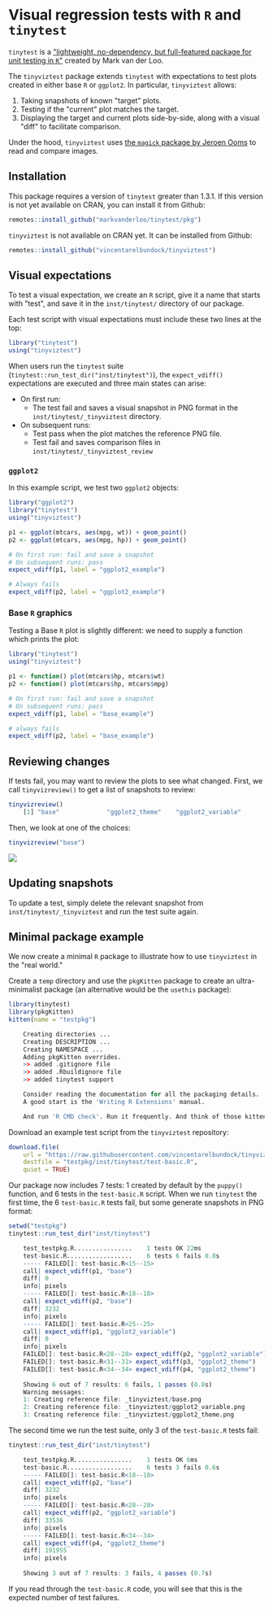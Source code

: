 # Visual regression tests with `R` and `tinytest`

`tinytest` is a ["lightweight, no-dependency, but full-featured package for unit testing in `R`"](https://cran.r-project.org/package=tinytest) created by Mark van der Loo.

The `tinyviztest` package extends `tinytest` with expectations to test plots created in either base `R` or `ggplot2`. In particular, `tinyviztest` allows:

1. Taking snapshots of known "target" plots.
2. Testing if the "current" plot matches the target.
3. Displaying the target and current plots side-by-side, along with a visual "diff" to facilitate comparison.

Under the hood, `tinyviztest` uses [the `magick` package by Jeroen Ooms](https://cran.r-project.org/package=magick) to read and compare images.

## Installation

This package requires a version of `tinytest` greater than 1.3.1. If this version is not yet available on CRAN, you can install it from Github:

```r
remotes::install_github("markvanderloo/tinytest/pkg")
```

`tinyviztest` is not available on CRAN yet. It can be installed from Github:

```r
remotes::install_github("vincentarelbundock/tinyviztest")
```

## Visual expectations

To test a visual expectation, we create an `R` script, give it a name that starts with "test", and save it in the `inst/tinytest/` directory of our package.

Each test script with visual expectations must include these two lines at the top:

```r
library("tinytest")
using("tinyviztest")
```

When users run the `tinytest` suite (`tinytest::run_test_dir("inst/tinytest")`), the `expect_vdiff()` expectations are executed and three main states can arise:

* On first run: 
    - The test fail and saves a visual snapshot in PNG format in the `inst/tinytest/_tinyviztest` directory.
* On subsequent runs:
    - Test pass when the plot matches the reference PNG file.
    - Test fail and saves comparison files in `inst/tinytest/_tinyviztest_review`

### `ggplot2`

In this example script, we test two `ggplot2` objects:

```r
library("ggplot2")
library("tinytest")
using("tinyviztest")

p1 <- ggplot(mtcars, aes(mpg, wt)) + geom_point()
p2 <- ggplot(mtcars, aes(mpg, hp)) + geom_point()

# On first run: fail and save a snapshot
# On subsequent runs: pass
expect_vdiff(p1, label = "ggplot2_example")

# Always fails
expect_vdiff(p2, label = "ggplot2_example")
```

### Base `R` graphics

Testing a Base `R` plot is slightly different: we need to supply a function which prints the plot:

```r
library("tinytest")
using("tinyviztest")

p1 <- function() plot(mtcars$hp, mtcars$wt)
p2 <- function() plot(mtcars$hp, mtcars$mpg)

# On first run: fail and save a snapshot
# On subsequent runs: pass
expect_vdiff(p1, label = "base_example")

# always fails
expect_vdiff(p2, label = "base_example")
```

## Reviewing changes

If tests fail, you may want to review the plots to see what changed. First, we call `tinyvizreview()` to get a list of snapshots to review:

```r
tinyvizreview()
    [1] "base"             "ggplot2_theme"    "ggplot2_variable"
```

Then, we look at one of the choices:

```r
tinyvizreview("base")
```

![](https://user-images.githubusercontent.com/987057/210011007-757b7f6d-4b57-4f77-b586-22e7d13bf9f5.png)

## Updating snapshots

To update a test, simply delete the relevant snapshot from `inst/tinytest/_tinyviztest` and run the test suite again.

## Minimal package example

We now create a minimal `R` package to illustrate how to use `tinyviztest` in the "real world."

Create a `temp` directory and use the `pkgKitten` package to create an ultra-minimalist package (an alternative would be the `usethis` package):

```r
library(tinytest)
library(pkgKitten)
kitten(name = "testpkg")

    Creating directories ...
    Creating DESCRIPTION ...
    Creating NAMESPACE ...
    Adding pkgKitten overrides.
    >> added .gitignore file
    >> added .Rbuildignore file
    >> added tinytest support

    Consider reading the documentation for all the packaging details.
    A good start is the 'Writing R Extensions' manual.

    And run 'R CMD check'. Run it frequently. And think of those kittens.
```

Download an example test script from the `tinyviztest` repository:

```r
download.file(
    url = "https://raw.githubusercontent.com/vincentarelbundock/tinyviztest/main/inst/tinytest/test-basic.R",
    destfile = "testpkg/inst/tinytest/test-basic.R",
    quiet = TRUE)
```

Our package now includes 7 tests: 1 created by default by the `puppy()` function, and 6 tests in the `test-basic.R` script. When we run `tinytest` the first time, the 6 `test-basic.R` tests fail, but some generate snapshots in PNG format:

```r
setwd("testpkg")
tinytest::run_test_dir("inst/tinytest")

    test_testpkg.R................    1 tests OK 22ms
    test-basic.R..................    6 tests 6 fails 0.8s
    ----- FAILED[]: test-basic.R<15--15>
    call| expect_vdiff(p1, "base")
    diff| 0
    info| pixels
    ----- FAILED[]: test-basic.R<18--18>
    call| expect_vdiff(p2, "base")
    diff| 3232
    info| pixels
    ----- FAILED[]: test-basic.R<25--25>
    call| expect_vdiff(p1, "ggplot2_variable")
    diff| 0
    info| pixels
    FAILED[]: test-basic.R<28--28> expect_vdiff(p2, "ggplot2_variable")
    FAILED[]: test-basic.R<31--31> expect_vdiff(p3, "ggplot2_theme")
    FAILED[]: test-basic.R<34--34> expect_vdiff(p4, "ggplot2_theme")
    
    Showing 6 out of 7 results: 6 fails, 1 passes (0.8s)
    Warning messages:
    1: Creating reference file: _tinyviztest/base.png 
    2: Creating reference file: _tinyviztest/ggplot2_variable.png 
    3: Creating reference file: _tinyviztest/ggplot2_theme.png 
```

The second time we run the test suite, only 3 of the `test-basic.R` tests fail:

```r
tinytest::run_test_dir("inst/tinytest")

    test_testpkg.R................    1 tests OK 6ms
    test-basic.R..................    6 tests 3 fails 0.6s
    ----- FAILED[]: test-basic.R<18--18>
    call| expect_vdiff(p2, "base")
    diff| 3232
    info| pixels
    ----- FAILED[]: test-basic.R<28--28>
    call| expect_vdiff(p2, "ggplot2_variable")
    diff| 33536
    info| pixels
    ----- FAILED[]: test-basic.R<34--34>
    call| expect_vdiff(p4, "ggplot2_theme")
    diff| 191955
    info| pixels
    
    Showing 3 out of 7 results: 3 fails, 4 passes (0.7s)
```

If you read through the `test-basic.R` code, you will see that this is the expected number of test failures.